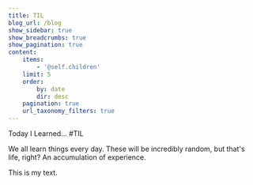 ```yaml
---
title: TIL
blog_url: /blog
show_sidebar: true
show_breadcrumbs: true
show_pagination: true
content:
    items:
        - '@self.children'
    limit: 5
    order:
        by: date
        dir: desc
    pagination: true
    url_taxonomy_filters: true
---
```


Today I Learned...  #TIL

We all learn things every day. These will be incredibly random, but that's life, right? An accumulation of experience.

This is my text.